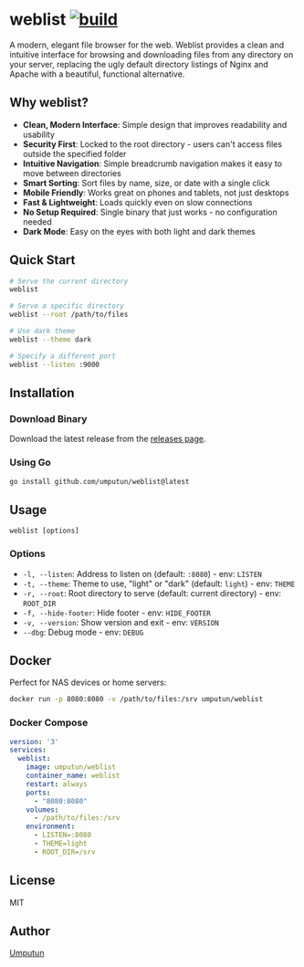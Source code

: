 # weblist [![build](https://github.com/umputun/weblist/actions/workflows/ci.yml/badge.svg)](https://github.com/umputun/weblist/actions/workflows/ci.yml)

A modern, elegant file browser for the web. Weblist provides a clean and intuitive interface for browsing and downloading files from any directory on your server, replacing the ugly default directory listings of Nginx and Apache with a beautiful, functional alternative.

## Why weblist?

- **Clean, Modern Interface**: Simple design that improves readability and usability
- **Security First**: Locked to the root directory - users can't access files outside the specified folder
- **Intuitive Navigation**: Simple breadcrumb navigation makes it easy to move between directories
- **Smart Sorting**: Sort files by name, size, or date with a single click
- **Mobile Friendly**: Works great on phones and tablets, not just desktops
- **Fast & Lightweight**: Loads quickly even on slow connections
- **No Setup Required**: Single binary that just works - no configuration needed
- **Dark Mode**: Easy on the eyes with both light and dark themes

## Quick Start

```bash
# Serve the current directory
weblist

# Serve a specific directory
weblist --root /path/to/files

# Use dark theme
weblist --theme dark

# Specify a different port
weblist --listen :9000
```

## Installation

### Download Binary

Download the latest release from the [releases page](https://github.com/umputun/weblist/releases).

### Using Go

```bash
go install github.com/umputun/weblist@latest
```

## Usage

```
weblist [options]
```

### Options

- `-l, --listen`: Address to listen on (default: `:8080`) - env: `LISTEN`
- `-t, --theme`: Theme to use, "light" or "dark" (default: `light`) - env: `THEME`
- `-r, --root`: Root directory to serve (default: current directory) - env: `ROOT_DIR`
- `-f, --hide-footer`: Hide footer - env: `HIDE_FOOTER`
- `-v, --version`: Show version and exit - env: `VERSION`
- `--dbg`: Debug mode - env: `DEBUG`

## Docker

Perfect for NAS devices or home servers:

```bash
docker run -p 8080:8080 -v /path/to/files:/srv umputun/weblist
```

### Docker Compose

```yaml
version: '3'
services:
  weblist:
    image: umputun/weblist
    container_name: weblist
    restart: always
    ports:
      - "8080:8080"
    volumes:
      - /path/to/files:/srv
    environment:
      - LISTEN=:8080
      - THEME=light
      - ROOT_DIR=/srv
```

## License

MIT

## Author

[Umputun](https://github.com/umputun) 